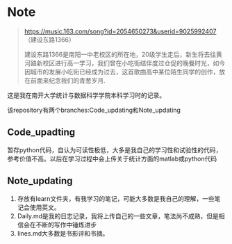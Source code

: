 
# Note


> https://music.163.com/song?id=2054650273&userid=9025992407 （建设东路1366）
> 
> 建设东路1366是南阳一中老校区的所在地，20级学生走后，新生将去往黄河路新校区进行高一学习，我们曾在小吃街结伴度过仓促的晚餐时光，如今因城市的发展小吃街已经成为过去，这首歌曲高中某位陌生同学的创作，放在前面来纪念我们的青葱岁月.


这是我在南开大学统计与数据科学学院本科学习时的记录。

该repository有两个branches:Code_updating和Note_updating

## Code_upadting
暂存python代码，自认为可读性极低，大多是我自己的学习性和试验性的代码，参考价值不高。以后在学习过程中会上传关于统计方面的matlab或python代码

## Note_updating
1. 存放有learn文件夹，有我学习的笔记，可能大多数是我自己的理解，一些笔记会使用英文。
2. Daily.md是我的日志记录，我将上传自己的一些文章，笔法尚不成熟，但是相信会在不断的写作中锤炼进步
3. lines.md大多数是书影评和书摘。
